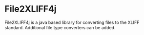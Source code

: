 # File2XLIFF4j
File2XLIFF4j is a java based library for converting files to the XLIFF standard. Additional file type converters can be added.
